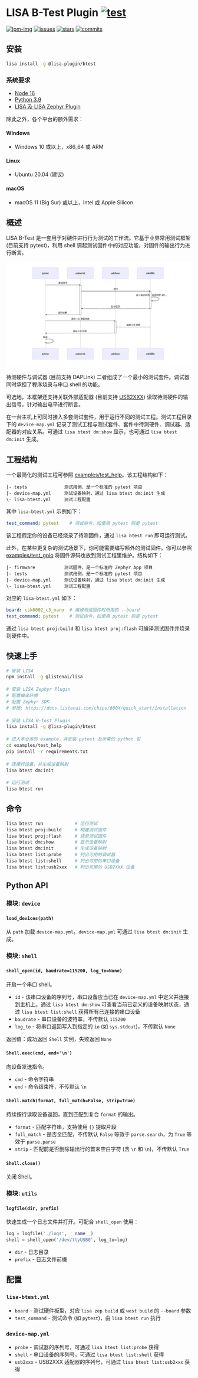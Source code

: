 LISA B-Test Plugin [![test](https://github.com/LISTENAI/lisa-plugin-btest/actions/workflows/push.yml/badge.svg)](https://github.com/LISTENAI/lisa-plugin-btest/actions/workflows/push.yml)
==========

[![lpm-img]][lpm-url] [![issues][issues-img]][issues-url] [![stars][stars-img]][stars-url] [![commits][commits-img]][commits-url]

## 安装

```sh
lisa install -g @lisa-plugin/btest
```

### 系统要求

* [Node 16](https://nodejs.org/en/download/)
* [Python 3.9](https://www.python.org/downloads/)
* [LISA 及 LISA Zephyr Plugin](https://docs.listenai.com/chips/600X/quick_start/installation)

除此之外，各个平台的额外需求：

#### Windows

* Windows 10 或以上，x86_64 或 ARM

#### Linux

* Ubuntu 20.04 (建议)

#### macOS

* macOS 11 (Big Sur) 或以上，Intel 或 Apple Silicon

## 概述

LISA B-Test 是一套用于对硬件进行行为测试的工作流。它基于业界常用测试框架 (目前支持 pytest)，利用 shell 调起测试固件中的对应功能，对固件的输出行为进行断言。

![](doc/test-flow.png)

待测硬件与调试器 (目前支持 DAPLink) 二者组成了一个最小的测试套件。调试器同时承担了程序烧录与串口 shell 的功能。

可选地，本框架还支持关联外部适配器 (目前支持 [USB2XXX](http://www.toomoss.com/product/1-cn.html)) 读取待测硬件的输出信号，针对输出电平进行断言。

在一台主机上可同时接入多套测试套件，用于运行不同的测试工程。测试工程目录下的 `device-map.yml` 记录了测试工程与测试套件、套件中待测硬件、调试器、适配器的对应关系。可通过 `lisa btest dm:show` 显示，也可通过 `lisa btest dm:init` 生成。

## 工程结构

一个最简化的测试工程可参照 [examples/test_help](examples/test_help/)。该工程结构如下：

```
|- tests              测试用例，是一个标准的 pytest 项目
|- device-map.yml     测试设备映射，通过 lisa btest dm:init 生成
\- lisa-btest.yml     测试工程配置
```

其中 `lisa-btest.yml` 示例如下：

```yml
test_command: pytest    # 测试命令，如使用 pytest 则是 pytest
```

该工程假定你的设备已经烧录了待测固件，通过 `lisa btest run` 即可运行测试。

此外，在某些更复杂的测试场景下，你可能需要编写额外的测试固件。你可以参照 [examples/test_gpio](examples/test_gpio/) 将固件源码也放到测试工程里维护。结构如下：

```
|- firmware           测试固件，是一个标准的 Zephyr App 项目
|- tests              测试用例，是一个标准的 pytest 项目
|- device-map.yml     测试设备映射，通过 lisa btest dm:init 生成
\- lisa-btest.yml     测试工程配置
```

对应的 `lisa-btest.yml` 如下：

```yml
board: csk6002_c3_nano  # 编译测试固件时所用的 --board
test_command: pytest    # 测试命令，如使用 pytest 则是 pytest
```

通过 `lisa btest proj:build` 和 `lisa btest proj:flash` 可编译测试固件并烧录到硬件中。

## 快速上手

```sh
# 安装 LISA
npm install -g @listenai/lisa

# 安装 LISA Zephyr Plugin
# 配置编译环境
# 配置 Zephyr SDK
# 参照: https://docs.listenai.com/chips/600X/quick_start/installation

# 安装 LISA B-Test Plugin
lisa install -g @lisa-plugin/btest

# 进入本仓库的 example，并安装 pytest 及所需的 python 包
cd examples/test_help
pip install -r requirements.txt

# 连接好设备，并生成设备映射
lisa btest dm:init

# 运行测试
lisa btest run
```

## 命令

```sh
lisa btest run            # 运行测试
lisa btest proj:build     # 构建测试固件
lisa btest proj:flash     # 烧录测试固件
lisa btest dm:show        # 显示设备映射
lisa btest dm:init        # 生成设备映射
lisa btest list:probe     # 列出可用的调试器
lisa btest list:shell     # 列出可用的串口设备
lisa btest list:usb2xxx   # 列出可用的 USB2XXX 设备
```

## Python API

### 模块: `device`

#### `load_devices(path)`

从 `path` 加载 `device-map.yml`。`device-map.yml` 可通过 `lisa btest dm:init` 生成。

### 模块: `shell`

#### `shell_open(id, baudrate=115200, log_to=None)`

开启一个串口 shell。

- `id` - 该串口设备的序列号，串口设备应当已在 `device-map.yml` 中定义并连接到主机上。通过 `lisa btest dm:show` 可查看当前已定义的设备映射状态，通过 `lisa btest list:shell` 获得所有已连接的串口设备
- `baudrate` - 串口设备的波特率，不传默认 `115200`
- `log_to` - 将串口返回写入到指定的 `io` (如 `sys.stdout`)，不传默认 `None`

返回值：成功返回 `Shell` 实例，失败返回 `None`

#### `Shell.exec(cmd, end='\n')`

向设备发送指令。

- `cmd` - 命令字符串
- `end` - 命令结束符，不传默认 `\n`

#### `Shell.match(format, full_match=False, strip=True)`

持续按行读取设备返回，直到匹配到复合 `format` 的输出。

- `format` - 匹配字符串，支持使用 `{}` 提取片段
- `full_match` - 是否全匹配，不传默认 `False` 等效于 `parse.search`，为 `True` 等效于 `parse.parse`
- `strip` - 匹配前是否删除输出行的首末空白字符 (含 `\r` 和 `\n`)，不传默认 `True`

#### `Shell.close()`

关闭 Shell。

### 模块: `utils`

#### `logfile(dir, prefix)`

快速生成一个日志文件并打开。可配合 `shell_open` 使用：

```py
log = logfile('./logs', __name__)
shell = shell_open('/dev/ttyUSB0', log_to=log)
```

- `dir` - 日志目录
- `prefix` - 日志文件前缀

## 配置

### `lisa-btest.yml`

- `board` - 测试硬件板型，对应 `lisa zep build` 或 `west build` 的 `--board` 参数
- `test_command` - 测试命令 (如 `pytest`)，由 `lisa btest run` 执行

### `device-map.yml`

- `probe` - 调试器的序列号，可通过 `lisa btest list:probe` 获得
- `shell` - 串口设备的序列号，可通过 `lisa btest list:shell` 获得
- `usb2xxx` - USB2XXX 适配器的序列号，可通过 `lisa btest list:usb2xxx` 获得

[lpm-img]: https://img.shields.io/badge/dynamic/json?style=flat-square&label=lpm&color=green&query=latestVersion&url=https%3A%2F%2Flpm.listenai.com%2Fapi%2Fcloud%2Fpackages%2Fdetail%3Fname%3D%40lisa-plugin%2Fbtest
[lpm-url]: https://lpm.listenai.com/lpm/info/?keyword=%40lisa-plugin%2Fbtest
[issues-img]: https://img.shields.io/github/issues/LISTENAI/lisa-plugin-btest?style=flat-square
[issues-url]: https://github.com/LISTENAI/lisa-plugin-btest/issues
[stars-img]: https://img.shields.io/github/stars/LISTENAI/lisa-plugin-btest?style=flat-square
[stars-url]: https://github.com/LISTENAI/lisa-plugin-btest/stargazers
[commits-img]: https://img.shields.io/github/last-commit/LISTENAI/lisa-plugin-btest?style=flat-square
[commits-url]: https://github.com/LISTENAI/lisa-plugin-btest/commits/master
